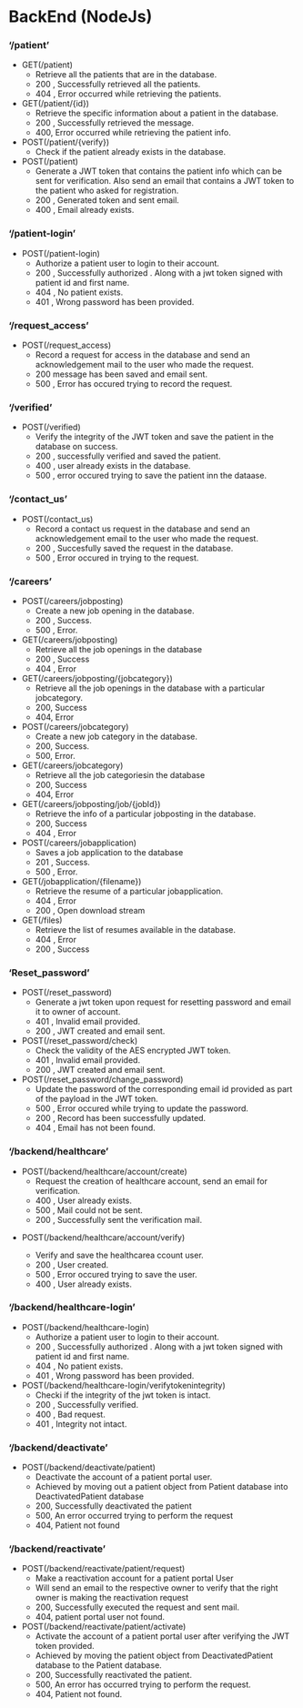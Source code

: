 # BackEnd (NodeJs)


### ‘/patient’



*   GET(/patient)
    *   Retrieve all the patients that are in the database.
    *   200 , Successfully retrieved all the patients.
    *   404 , Error occurred while retrieving the patients.
*   GET(/patient/{id})
    *   Retrieve the specific information about a patient in the database.
    *   200 , Successfully retrieved the message.
    *   400, Error occurred while retrieving the patient info.
*   POST(/patient/{verify})
    *   Check if the patient already exists in the database.
*   POST(/patient)
    *   Generate a JWT token that contains the patient info which can be sent for verification. Also send an email that contains a JWT token to the patient who asked for registration.
    *   200 , Generated token and sent email.
    *   400 , Email already exists.


### ‘/patient-login’



*   POST(/patient-login)
    *   Authorize a patient user to login to their account.
    *   200 , Successfully authorized . Along with a jwt token signed with patient id and first name.
    *   404 , No patient exists.
    *   401 , Wrong password has been provided.


### ‘/request_access’



*   POST(/request_access)
    *   Record a request for access in the database and send an acknowledgement mail to the user who made the request.
    *   200 message has been saved and email sent.
    *   500 , Error has occured trying to record the request.

	


### ‘/verified’



*   POST(/verified)
    *   Verify the integrity of the JWT token and save the patient in the database on success.
    *   200 , successfully verified and saved the patient.
    *   400 , user already exists in the database.
    *   500 , error occured trying to save the patient inn the dataase.


### ‘/contact_us’



*   POST(/contact_us)
    *   Record a contact us request in the database and send an acknowledgement email to the user who made the request.
    *   200 , Succesfully saved the request in the database.
    *   500 , Error occured in trying to the request.


### ‘/careers’



*   POST(/careers/jobposting)
    *   Create a new job opening in the database.
    *   200 , Success.
    *   500 , Error.
*   GET(/careers/jobposting)
    *   Retrieve all the job openings in the database
    *   200 , Success
    *   404 , Error
*   GET(/careers/jobposting/{jobcategory})
    *   Retrieve all the job openings in the database with a particular jobcategory.
    *   200, Success
    *   404, Error
*   POST(/careers/jobcategory)
    *   Create a new job category in the database.
    *   200, Success.
    *   500, Error.
*   GET(/careers/jobcategory)
    *   Retrieve all the job categoriesin the database
    *   200, Success
    *   404, Error
*   GET(/careers/jobposting/job/{jobId})
    *   Retrieve the info of a particular jobposting in the database.
    *   200, Success
    *   404 , Error
*   POST(/careers/jobapplication)
    *   Saves a job application to the database
    *   201 , Success.
    *   500 , Error.
*   GET(/jobapplication/{filename})
    *   Retrieve the resume of a particular jobapplication.
    *   404 , Error
    *   200 , Open download stream
*   GET(/files)
    *   Retrieve the list of resumes available in the database.
    *   404 , Error
    *   200 , Success


### ‘Reset_password’



*   POST(/reset_password)
    *   Generate a jwt token upon request for resetting password and email it to owner of account.
    *   401 , Invalid email provided.
    *   200 , JWT created and email sent.
*   POST(/reset_password/check)
    *   Check the validity of the AES encrypted JWT token.
    *   401 , Invalid email provided.
    *   200 , JWT created and email sent.
*   POST(/reset_password/change_password)
    *   Update the password of the corresponding email id provided as part of the payload in the JWT token.
    *   500 , Error occured while trying to update the password.
    *   200 , Record has been successfully updated.
    *   404 , Email has not been found.


### ‘/backend/healthcare’



*   POST(/backend/healthcare/account/create)
    *   Request the creation of healthcare account, send an email for verification.
    *   400 , User already exists.
    *   500 , Mail could not be sent.
    *   200 , Successfully sent the verification mail.

-	POST(/backend/healthcare/account/verify)



    *   Verify and save the healthcarea ccount user.
    *   200 , User created.
    *   500 , Error occured trying to save the user.
    *   400 , User already exists.


### ‘/backend/healthcare-login’



*   POST(/backend/healthcare-login)
    *   Authorize a patient user to login to their account.
    *   200 , Successfully authorized . Along with a jwt token signed with patient id and first name.
    *   404 , No patient exists.
    *   401 , Wrong password has been provided.
*   POST(/backend/healthcare-login/verifytokenintegrity)
    *   Checki if the integrity of the jwt token is intact.
    *   200 , Successfully verified.
    *   400 , Bad request.
    *   401 , Integrity not intact.


### ‘/backend/deactivate’



*   POST(/backend/deactivate/patient)
    *   Deactivate the account of a patient portal user.
    *   Achieved by moving out a patient object from Patient database into DeactivatedPatient database
    *   200,  Successfully deactivated the patient
    *   500, An error occurred trying to perform the request
    *   404, Patient not found


### ‘/backend/reactivate’



*   POST(/backend/reactivate/patient/request)
    *   Make a reactivation account for a patient portal User
    *   Will send an email to the respective owner to verify that the right owner is making the reactivation request
    *   200, Successfully executed the request and sent mail.
    *   404, patient portal user not found.
*   POST(/backend/reactivate/patient/activate)
    *   Activate the account of a patient portal user after verifying the JWT token provided.
    *   Achieved by moving the patient object from DeactivatedPatient database to the Patient database.
    *   200, Successfully reactivated the patient.
    *   500, An error has occurred trying to perform the request.
    *   404, Patient not found.
